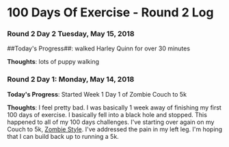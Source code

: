 # 100 Days Of Exercise - Round 2 Log

### Round 2 Day 2 Tuesday, May 15, 2018

##Today's Progress##:  walked Harley Quinn for over 30 minutes

**Thoughts**:  lots of puppy walking

### Round 2 Day 1: Monday, May 14, 2018

**Today's Progress**: Started Week 1 Day 1 of Zombie Couch to 5k

**Thoughts**: I feel pretty bad.  I was basically 1 week away of finishing my first 100 days of exercise.  I basically fell into a black hole and stopped.  This happened to all of my 100 days challenges.  I've starting over again on my Couch to 5k, [Zombie Style](https://zombiesrungame.com/).  I've addressed the pain in my left leg.  I'm hoping that I can build back up to running a 5k.

